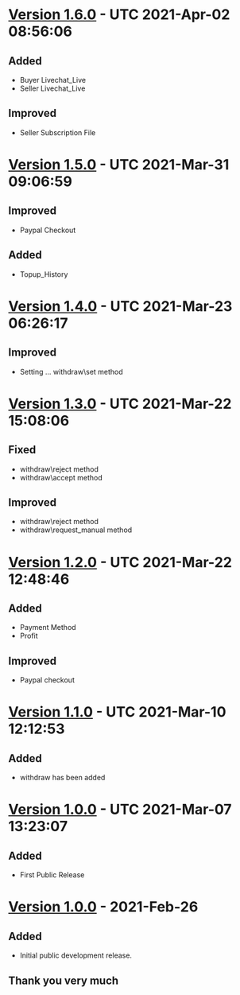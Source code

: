 # [Version 1.6.0](https://github.com/imithu/Poisa-Laravel/releases/tag/v1.6.0) - UTC 2021-Apr-02 08:56:06
## Added
- Buyer Livechat_Live
- Seller Livechat_Live
## Improved
- Seller Subscription File




# [Version 1.5.0](https://github.com/imithu/Poisa-Laravel/releases/tag/v1.5.0) - UTC 2021-Mar-31 09:06:59
## Improved
- Paypal Checkout
## Added
- Topup_History




# [Version 1.4.0](https://github.com/imithu/Poisa-Laravel/releases/tag/v1.4.0) - UTC 2021-Mar-23 06:26:17
## Improved
- Setting ... withdraw\set method




# [Version 1.3.0](https://github.com/imithu/Poisa-Laravel/releases/tag/v1.3.0) - UTC 2021-Mar-22 15:08:06
## Fixed
- withdraw\reject method
- withdraw\accept method

## Improved
- withdraw\reject method
- withdraw\request_manual method


# [Version 1.2.0](https://github.com/imithu/Poisa-Laravel/releases/tag/v1.2.0) - UTC 2021-Mar-22 12:48:46
## Added
- Payment Method
- Profit

## Improved
- Paypal checkout


# [Version 1.1.0](https://github.com/imithu/Poisa-Laravel/releases/tag/v1.1.0) - UTC 2021-Mar-10 12:12:53
## Added
- withdraw has been added


# [Version 1.0.0](https://github.com/imithu/Poisa-Laravel/releases/tag/v1.0.0) - UTC 2021-Mar-07 13:23:07
## Added
- First Public Release


# [Version 1.0.0](https://github.com/imithu/Poisa-Laravel/releases/tag/v1.0.0) - 2021-Feb-26
## Added
- Initial public development release.



## Thank you very much